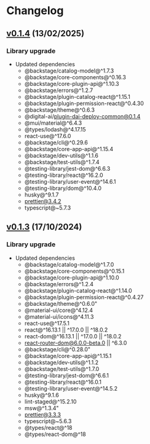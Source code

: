 # Changelog

## [v0.1.4](https://github.com/digital-ai/backstage-deploy/tree/dai-deploy/v0.1.4) (13/02/2025)

### Library upgrade

- Updated dependencies
  - @backstage/catalog-model@^1.7.3
  - @backstage/core-components@^0.16.3
  - @backstage/core-plugin-api@^1.10.3
  - @backstage/errors@^1.2.7
  - @backstage/plugin-catalog-react@^1.15.1
  - @backstage/plugin-permission-react@^0.4.30
  - @backstage/theme@^0.6.3
  - @digital-ai/plugin-dai-deploy-common@0.1.4
  - @mui/material@^6.4.3
  - @types/lodash@^4.17.15
  - react-use@^17.6.0
  - @backstage/cli@^0.29.6
  - @backstage/core-app-api@^1.15.4
  - @backstage/dev-utils@^1.1.6
  - @backstage/test-utils@^1.7.4
  - @testing-library/jest-dom@^6.6.3
  - @testing-library/react@^16.2.0
  - @testing-library/user-event@^14.6.1
  - @testing-library/dom@^10.4.0
  - husky@^9.1.7
  - prettier@3.4.2
  - typescript@~5.7.3

## [v0.1.3](https://github.com/digital-ai/backstage-deploy/tree/dai-deploy/v0.1.3) (17/10/2024)

### Library upgrade

- Updated dependencies
  - @backstage/catalog-model@^1.7.0 
  - @backstage/core-components@^0.15.1 
  - @backstage/core-plugin-api@^1.10.0 
  - @backstage/errors@^1.2.4 
  - @backstage/plugin-catalog-react@^1.14.0 
  - @backstage/plugin-permission-react@^0.4.27 
  - @backstage/theme@^0.6.0"
  - @material-ui/core@^4.12.4
  - @material-ui/icons@^4.11.3
  - react-use@^17.5.1
  - react@^16.13.1 || ^17.0.0 || ^18.0.2
  - react-dom@^16.13.1 || ^17.0.0 || ^18.0.2
  - react-router-dom@6.0.0-beta.0 || ^6.3.0
  - @backstage/cli@^0.28.0"
  - @backstage/core-app-api@^1.15.1
  - @backstage/dev-utils@^1.1.2
  - @backstage/test-utils@^1.7.0 
  - @testing-library/jest-dom@^6.6.1
  - @testing-library/react@^16.0.1 
  - @testing-library/user-event@^14.5.2 
  - husky@^9.1.6 
  - lint-staged@^15.2.10 
  - msw@^1.3.4"
  - prettier@3.3.3
  - typescript@~5.6.3
  - @types/react@^18
  - @types/react-dom@^18

